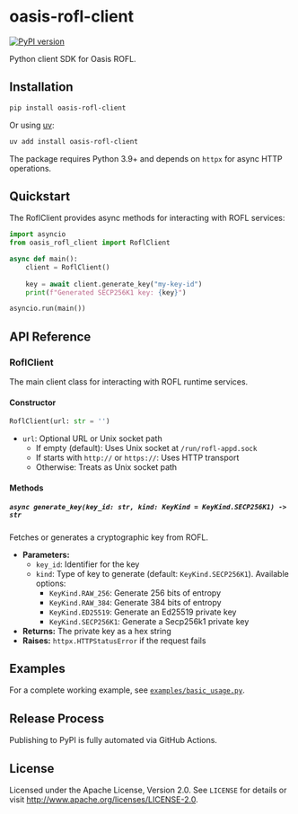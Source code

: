# oasis-rofl-client

[![PyPI version](https://badge.fury.io/py/oasis-rofl-client.svg)](https://badge.fury.io/py/oasis-rofl-client-rube)

Python client SDK for Oasis ROFL.

## Installation

```bash
pip install oasis-rofl-client
```

Or using [uv](https://docs.astral.sh/uv/):

```bash
uv add install oasis-rofl-client
```

The package requires Python 3.9+ and depends on `httpx` for async HTTP operations.

## Quickstart

The RoflClient provides async methods for interacting with ROFL services:

```python
import asyncio
from oasis_rofl_client import RoflClient

async def main():
    client = RoflClient()
    
    key = await client.generate_key("my-key-id")
    print(f"Generated SECP256K1 key: {key}")

asyncio.run(main())
```

## API Reference

### RoflClient

The main client class for interacting with ROFL runtime services.

#### Constructor

```python
RoflClient(url: str = '')
```

- `url`: Optional URL or Unix socket path
  - If empty (default): Uses Unix socket at `/run/rofl-appd.sock`
  - If starts with `http://` or `https://`: Uses HTTP transport
  - Otherwise: Treats as Unix socket path

#### Methods

##### `async generate_key(key_id: str, kind: KeyKind = KeyKind.SECP256K1) -> str`

Fetches or generates a cryptographic key from ROFL.

- **Parameters:**
  - `key_id`: Identifier for the key
  - `kind`: Type of key to generate (default: `KeyKind.SECP256K1`). Available options:
    - `KeyKind.RAW_256`: Generate 256 bits of entropy
    - `KeyKind.RAW_384`: Generate 384 bits of entropy
    - `KeyKind.ED25519`: Generate an Ed25519 private key
    - `KeyKind.SECP256K1`: Generate a Secp256k1 private key
- **Returns:** The private key as a hex string
- **Raises:** `httpx.HTTPStatusError` if the request fails

## Examples

For a complete working example, see [`examples/basic_usage.py`](examples/basic_usage.py).

## Release Process

Publishing to PyPI is fully automated via GitHub Actions.

## License

Licensed under the Apache License, Version 2.0. See `LICENSE` for details or visit http://www.apache.org/licenses/LICENSE-2.0.